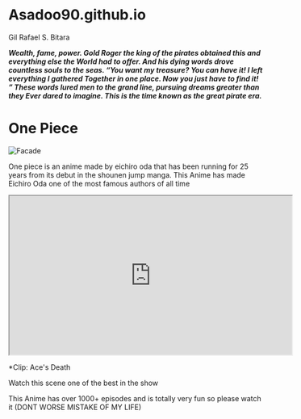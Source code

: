 # Asadoo90.github.io
Gil Rafael S. Bitara



***Wealth, fame, power.
Gold Roger the king of the pirates obtained this and everything else the
World had to offer. And his dying words drove countless souls to the seas.
“You want my treasure? You can have it! I left everything I gathered
Together in one place. Now you just have to find it! ”
These words lured men to the grand line, pursuing dreams greater than they
Ever dared to imagine. This is the time known as the great pirate era.***

# One Piece
![Facade](https://i.redd.it/2iwo03c9c00c1.jpg)

One piece is an anime made by eichiro oda that has been running for 25 years from its debut in the shounen jump manga. This Anime has made Eichiro Oda one of the most famous authors of all time
<iframe width="560" height="315" src="https://www.youtube.com/watch?v=hTIMbpxlfsI allow="accelerometer; autoplay; clipboardwrite; encrypted-media; gyroscope; picture-in-picture; web-share" allowfullscreen></iframe>


*Clip: Ace's Death

Watch this scene one of the best in the show

This Anime has over 1000+ episodes and is totally very fun so please watch it (DONT WORSE MISTAKE OF MY LIFE)

